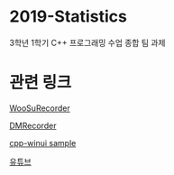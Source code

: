 # 2019-Statistics
3학년 1학기 C++ 프로그래밍 수업 종합 팀 과제

# 관련 링크

[WooSuRecorder](https://www.github.com/wjh2335/WooSuRecord)

[DMRecorder](https://www.github.com/dimohy/DMRecorder)

[cpp-winui sample](https://www.github.com/microsoft/WindowsAppSDK-Samples/tree/main/Samples/Windowing/cpp-winui)

[유튜브](https://www.youtube.com/watch?v=q_EoL5vMu9k)
